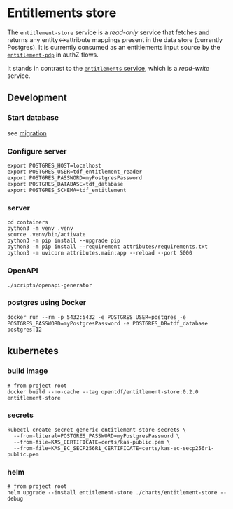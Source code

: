 # Entitlements store

The `entitlement-store` service is a *read-only* service that fetches and returns any entity<->attribute mappings present in the data store (currently Postgres). It is currently consumed as an entitlements input source by the [`entitlement-pdp`](../entitlement-pdp) in authZ flows.

It stands in contrast to the [`entitlements` service](../entitlements), which is a *read-write* service.

## Development

### Start database

see [migration](../migration/README.md)

### Configure server
```shell
export POSTGRES_HOST=localhost
export POSTGRES_USER=tdf_entitlement_reader
export POSTGRES_PASSWORD=myPostgresPassword
export POSTGRES_DATABASE=tdf_database
export POSTGRES_SCHEMA=tdf_entitlement
```

### server
```shell
cd containers
python3 -m venv .venv
source .venv/bin/activate
python3 -m pip install --upgrade pip
python3 -m pip install --requirement attributes/requirements.txt
python3 -m uvicorn attributes.main:app --reload --port 5000
```

### OpenAPI
```shell
./scripts/openapi-generator
```


### postgres using Docker
```shell
docker run --rm -p 5432:5432 -e POSTGRES_USER=postgres -e POSTGRES_PASSWORD=myPostgresPassword -e POSTGRES_DB=tdf_database postgres:12
```

## kubernetes

### build image
```shell
# from project root
docker build --no-cache --tag opentdf/entitlement-store:0.2.0 entitlement-store
```

### secrets
```shell
kubectl create secret generic entitlement-store-secrets \
  --from-literal=POSTGRES_PASSWORD=myPostgresPassword \
  --from-file=KAS_CERTIFICATE=certs/kas-public.pem \
  --from-file=KAS_EC_SECP256R1_CERTIFICATE=certs/kas-ec-secp256r1-public.pem
```

### helm
```shell
# from project root
helm upgrade --install entitlement-store ./charts/entitlement-store --debug
```
